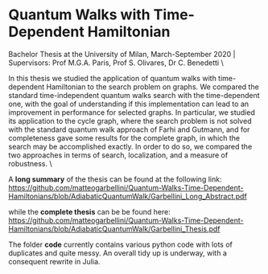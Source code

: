 # Quantum Walks with Time-Dependent Hamiltonian
Bachelor Thesis at the University of Milan, March-September 2020 | Supervisors: Prof M.G.A. Paris,  Prof S. Olivares, Dr C. Benedetti \

In this thesis we studied the application of quantum walks with time-dependent Hamiltonian to the search problem on graphs. We compared the standard time-independent quantum walks search with the time-dependent one, with the goal of understanding if this implementation can lead to an improvement in performance for selected graphs. In particular, we studied its application to the cycle graph, where the search problem is not solved with the standard quantum walk approach of Farhi and Gutmann, and for completeness gave some results for the complete graph, in which the search may be accomplished exactly. In order to do so, we compared the two approaches in terms of search, localization, and a measure of robustness. \

A **long summary** of the thesis can be found at the following link: \
https://github.com/matteogarbellini/Quantum-Walks-Time-Dependent-Hamiltonians/blob/AdiabaticQuantumWalk/Garbellini_Long_Abstract.pdf

while the **complete thesis** can be be found here: \
https://github.com/matteogarbellini/Quantum-Walks-Time-Dependent-Hamiltonians/blob/AdiabaticQuantumWalk/Garbellini_Thesis.pdf

The folder **code** currently contains various python code with lots of duplicates and quite messy. An overall tidy up is underway, with a consequent rewrite in Julia.
